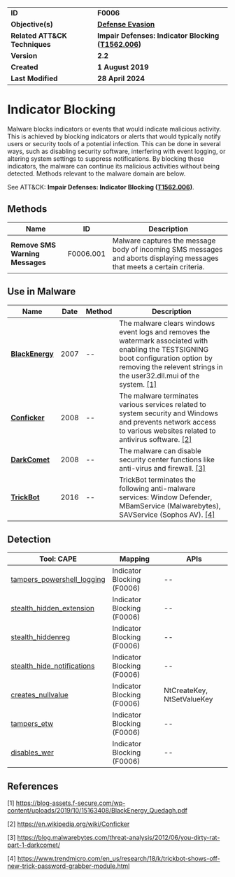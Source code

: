 <table>
<tr>
<td><b>ID</b></td>
<td><b>F0006</b></td>
</tr>
<tr>
<td><b>Objective(s)</b></td>
<td><b><a href="../defense-evasion">Defense Evasion</a></b></td>
</tr>
<tr>
<td><b>Related ATT&CK Techniques</b></td>
<td><b>Impair Defenses: Indicator Blocking (<a href="https://attack.mitre.org/techniques/T1562/006/">T1562.006</a>)</b></td>
</tr>
<tr>
<td><b>Version</b></td>
<td><b>2.2</b></td>
</tr>
<tr>
<td><b>Created</b></td>
<td><b>1 August 2019</b></td>
</tr>
<tr>
<td><b>Last Modified</b></td>
<td><b>28 April 2024</b></td>
</tr>
</table>


# Indicator Blocking

Malware blocks indicators or events that would indicate malicious activity. This is achieved by blocking indicators or alerts that would typically notify users or security tools of a potential infection. This can be done in several ways, such as disabling security software, interfering with event logging, or altering system settings to suppress notifications. By blocking these indicators, the malware can continue its malicious activities without being detected. Methods relevant to the malware domain are below. 

See ATT&CK: **Impair Defenses: Indicator Blocking ([T1562.006](https://attack.mitre.org/techniques/T1562/006/))**.

## Methods

|Name|ID|Description|
|---|---|---|
|**Remove SMS Warning Messages**|F0006.001|Malware captures the message body of incoming SMS messages and aborts displaying messages that meets a certain criteria.|

## Use in Malware

|Name|Date|Method|Description|
|---|---|---|---|
|[**BlackEnergy**](../xample-malware/blackenergy.md)|2007|--|The malware clears windows event logs and removes the watermark associated with enabling the TESTSIGNING boot configuration option by removing the relevent strings in the user32.dll.mui of the system. [[1]](#1)|
|[**Conficker**](../xample-malware/conficker.md)|2008|--|The malware terminates various services related to system security and Windows and prevents network access to various websites related to antivirus software. [[2]](#2)|
|[**DarkComet**](../xample-malware/dark-comet.md)|2008|--|The malware can disable security center functions like anti-virus and firewall. [[3]](#3)|
|[**TrickBot**](../xample-malware/trickbot.md)|2016|--|TrickBot terminates the following anti-malware services: Window Defender, MBamService (Malwarebytes), SAVService (Sophos AV). [[4]](#4)|

## Detection

|Tool: CAPE|Mapping|APIs|
|---|---|---|
|[tampers_powershell_logging](https://github.com/CAPESandbox/community/tree/master/modules/signatures/windows/tampers_powershell_logging.py)|Indicator Blocking (F0006)|--|
|[stealth_hidden_extension](https://github.com/CAPESandbox/community/tree/master/modules/signatures/windows/stealth_hiddenextension.py)|Indicator Blocking (F0006)|--|
|[stealth_hiddenreg](https://github.com/CAPESandbox/community/tree/master/modules/signatures/windows/stealth_hiddenreg.py)|Indicator Blocking (F0006)|--|
|[stealth_hide_notifications](https://github.com/CAPESandbox/community/tree/master/modules/signatures/windows/stealth_hidenotifications.py)|Indicator Blocking (F0006)|--|
|[creates_nullvalue](https://github.com/CAPESandbox/community/tree/master/modules/signatures/windows/creates_nullvalue.py)|Indicator Blocking (F0006)|NtCreateKey, NtSetValueKey|
|[tampers_etw](https://github.com/CAPESandbox/community/tree/master/modules/signatures/windows/tampers_etw.py)|Indicator Blocking (F0006)|--|
|[disables_wer](https://github.com/CAPESandbox/community/tree/master/modules/signatures/windows/disables_wer.py)|Indicator Blocking (F0006)|--|

## References

<a name="1">[1]</a> https://blog-assets.f-secure.com/wp-content/uploads/2019/10/15163408/BlackEnergy_Quedagh.pdf

<a name="2">[2]</a> https://en.wikipedia.org/wiki/Conficker

<a name="3">[3]</a> https://blog.malwarebytes.com/threat-analysis/2012/06/you-dirty-rat-part-1-darkcomet/

<a name="4">[4]</a> https://www.trendmicro.com/en_us/research/18/k/trickbot-shows-off-new-trick-password-grabber-module.html

